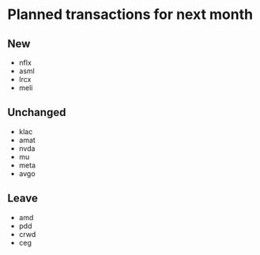 # Planned transactions for next month

## New
+ nflx
+ asml
+ lrcx
+ meli
## Unchanged
* klac
* amat
* nvda
* mu
* meta
* avgo
## Leave
- amd
- pdd
- crwd
- ceg